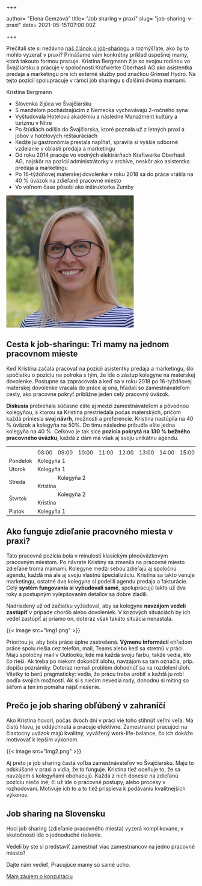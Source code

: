 +++

author= "Elena Gemzová"
title= "Job sharing v praxi"
slug= "job-sharing-v-praxi"
date= 2021-05-15T07:00:00Z

+++

Prečítali ste si nedávno [náš článok o job-sharingu](https://www.pracujucemamy.sk/blog/job-sharing-alebo-zdielanie-pracovneho-miesta/) a rozmýšľate, ako by to mohlo vyzerať v praxi? Prinášame vám
konkrétny príklad úspešnej mamy, ktorá takouto formou pracuje. Kristína Bergmann žije so svojou rodinou vo Švajčiarsku a
pracuje v spoločnosti Krafwerke Oberhasli AG ako asistentka predaja a marketingu pre ich externé služby pod značkou Grimsel Hydro. Na tejto pozícií spolupracuje v rámci
job sharingu s ďalšími dvoma mamami.
<!--more-->

<div class="container border border-3 rounded-3 border-primary rounded py-4 px-4 medailon">
<div class="row">
<div class="col-9">
<p class="h4">
Kristína Bergmann
</p>
<ul>
<li>Slovenka žijúca vo Švajčiarsku
<li>S manželom pochádzajúcim z Nemecka vychovávajú 2-ročného syna
<li>Vyštudovala Hotelovú akadémiu a následne Manažment kultúry a turizmu v Nitre
<li>Po štúdiách odišla do Švajčiarska, ktoré poznala už z letných praxí a jobov v hotelových reštauráciách
<li>Kedže ju gastronómia prestala napĺňať, spravila si vyššie odborné vzdelanie v oblasti predaja a marketingu
<li>Od roku 2014 pracuje vo vodných elektrárňach Kraftwerke Oberhasli AG, najskôr na pozícií administrátorky v archíve, neskôr ako asistentka predaja a marketingu
<li>Po 16-týždňovej materskej dovolenke v roku 2018 sa do práce vrátila na 40 % úväzok na zdieľané pracovné miesto
<li>Vo voľnom čase pôsobí ako inštruktorka Zumby
</ul>
</div>
<div class="col-3"><img src="face.png" class="img-fluid rounded-circle">
</div>
</div>
</div>

## Cesta k job-sharingu: Tri mamy na jednom pracovnom mieste

Keď Kristína začala pracovať na pozícii asistentky predaja a marketingu, šlo spočiatku o pozíciu na polroka s tým, že
ide o zástup kolegyne na materskej dovolenke. Postupne sa zapracovala a keď sa v roku 2018 po 16-týždňovej materskej
dovolenke vracala do práce aj ona, hľadali so zamestnávateľom cesty, ako pracovne pokryť približne jeden celý pracovný
úväzok.

**Diskusia** prebiehala súčasne ešte aj medzi zamestnávateľom a pôvodnou kolegyňou, s ktorou sa Kristína prestriedala počas
materských, pričom každá priniesla **svoj návrh**, možnosti a preferencie. Kristína nastúpila na 40 % úväzok a kolegyňa na
50%. Do tímu následne pribudla ešte jedna kolegyňa na 40 %. Celkovo je tak síce **pozícia pokrytá na 130 % bežného
pracovného úväzku**, každá z dám má však aj svoju unikátnu agendu.

<table class="table table-light table-bordered table-sm align-middle my-5">
<tr class="table-light">
<td rowspan="2"/><td/><td/><td/><td/><td/><td/><td/><td/><td/><td/><td/>
<td/><td/><td/><td/><td/><td/><td/><td/><td/>
</tr>
<tr class="table-light  text-primary">
<td class="text-center" colspan="2">08:00</td>
<td class="text-center" colspan="2">09:00</td>
<td class="text-center" colspan="2">10:00</td>
<td class="text-center" colspan="2">11:00</td>
<td class="text-center" colspan="2">12:00</td>
<td class="text-center" colspan="2">13:00</td>
<td class="text-center" colspan="2">14:00</td>
<td class="text-center" colspan="2">15:00</td>
<td class="text-center" colspan="2">16:00</td>
<td colspan="2" class="text-center">17:00</td>
</tr>
<tr>
<td class="text-primary">Pondelok</td><td colspan="19" class="table-primary">Kolegyňa 1</td><td></td>
</tr>
<tr>
<td class="text-primary">Utorok</td><td colspan="19" class="table-primary">Kolegyňa 1</td><td></td>
</tr>
<tr>
<td class="text-primary" rowspan="2">Streda</td><td colspan="2"></td><td colspan="17" class="table-success">Kolegyňa 2</td><td></td>
</tr>
<tr>
<td colspan="18" class="table-warning">Kristína</td><td colspan="2"></td>
</tr>
<tr>
<td class="text-primary" rowspan="2">Štvrtok</td><td colspan="2"></td><td colspan="17" class="table-success">Kolegyňa 2</td><td></td>
</tr>
<tr>
<td colspan="18" class="table-warning">Kristína</td><td colspan="2"></td>
</tr>
<tr>
<td class="text-primary">Piatok</td><td colspan="8" class="table-primary">Kolegyňa 1</td><td colspan="12"></td>
</tr>
</table>

## Ako funguje zdieľanie pracovného miesta v praxi?

Táto pracovná pozícia bola v minulosti klasickým plnoúväzkovým pracovným miestom. Po návrate Kristíny sa zmenila na
pracovné miesto zdieľané troma mamami. Kolegyne medzi sebou zdieľajú aj spoločnú agendu, každá má ale aj svoju vlastnú
špecializáciu. Kristína sa takto venuje marketingu, ostatné dve kolegyne si podelili agendu predaja a fakturácie. Celý
**systém fungovania si vybudovali samé**, spolupracujú takto už dva roky a postupným vylepšovaním detailov sa dobre zladili.

Nadriadený už od začiatku vyžadoval, aby sa kolegyne **navzájom vedeli zastúpiť** v prípade chorôb alebo dovoleniek. V
krízových situáciách by ich vedel zastúpiť aj priamo on, doteraz však takáto situácia nenastala.

{{< image src="img1.png" >}}

Prioritou je, aby bola práce úplne zastrešená. **Výmenu informácií** ohľadom práce spolu riešia cez telefón, mail, Teams
alebo keď sa stretnú v práci. Majú spoločný mail v Outlooku, kde má každá svoju farbu, takže vedia, kto čo rieši. Ak
treba po niekom dokončiť úlohu, navzájom sa tam označia, príp. dopíšu poznámky. Doteraz nemali problém dohodnúť sa na
rozdelení úloh. Všetky to berú pragmaticky: vedia, že prácu treba urobiť a každá ju robí podľa svojich možností. Ak si s
niečím nevedia rady, dohodnú si míting so šéfom a ten im pomáha nájsť riešenie.

## Prečo je job sharing obľúbený v zahraničí

Ako Kristína hovorí, počas dvoch dní v práci vie toho stihnúť veľmi veľa. Má čistú hlavu, je oddýchnutá a pracuje
efektívne. Zamestnanci pracujúci na čiastocny uväzok majú kvalitný, vyvážený work-life-balance, čo ich dokáže motivovať k lepším výkonom.

{{< image src="img2.png" >}}

Aj preto je job sharing častá voľba zamestnávateľov vo Švajčiarsku. Majú to odskúšané v praxi a vidia, že to funguje.
Kristína tiež oceňuje to, že sa navzájom s kolegyňami obohacujú. Každá z nich donesie na zdieľanú pozíciu niečo iné; či
už ide o pracovné postupy, alebo procesy v rozhodovaní. Motivuje ich to a to tiež prispieva k podávaniu kvalitnejších
výkonov.

## Job sharing na Slovensku

Hoci job sharing (zdieľanie pracovného miesta) vyzerá komplikovane, v skutočnosti ide o jednoduché riešenie.

Vedeli by ste si predstaviť zamestnať viac zamestnancov na jedno pracovné miesto?

Dajte nám vedieť, Pracujúce mamy sú samé ucho.

<div class="pt-5">
<a href="mailto:info&#64;pracujucemamy.sk" class="btn btn-warning btn-lg rounded-pill">Mám záujem o konzultáciu</a>
</div>
